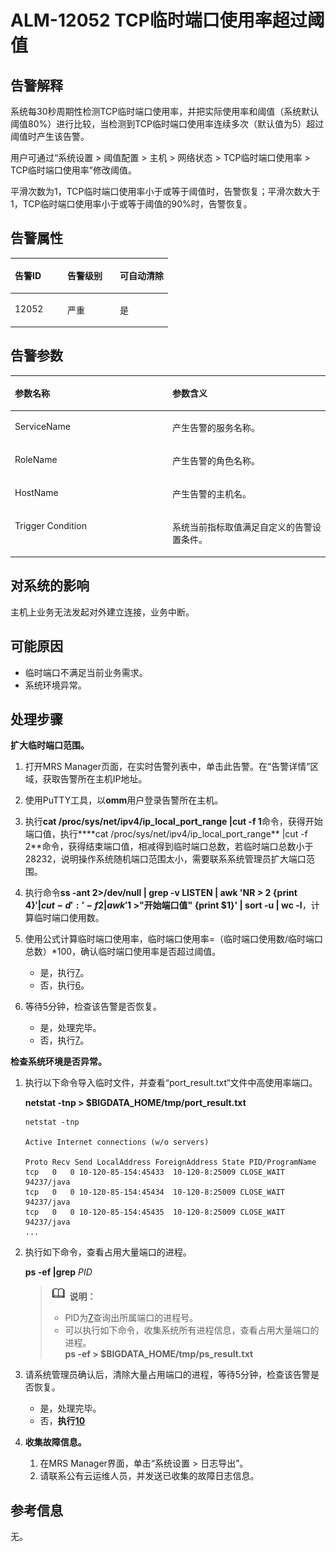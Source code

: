 # ALM-12052 TCP临时端口使用率超过阈值<a name="ZH-CN_TOPIC_0093195101"></a>

## 告警解释<a name="zh-cn_topic_0087154420_zh-cn_topic_0087039394_section41396267"></a>

系统每30秒周期性检测TCP临时端口使用率，并把实际使用率和阈值（系统默认阈值80%）进行比较，当检测到TCP临时端口使用率连续多次（默认值为5）超过阈值时产生该告警。

用户可通过“系统设置 \> 阈值配置 \> 主机 \> 网络状态 \> TCP临时端口使用率 \> TCP临时端口使用率”修改阈值。

平滑次数为1，TCP临时端口使用率小于或等于阈值时，告警恢复；平滑次数大于1，TCP临时端口使用率小于或等于阈值的90%时，告警恢复。

## 告警属性<a name="zh-cn_topic_0087154420_zh-cn_topic_0087039394_section37022085"></a>

<a name="zh-cn_topic_0087154420_zh-cn_topic_0087039394_table52321376"></a>
<table><thead align="left"><tr id="zh-cn_topic_0087154420_zh-cn_topic_0087039394_row39266406"><th class="cellrowborder" valign="top" width="33.33333333333333%" id="mcps1.1.4.1.1"><p id="zh-cn_topic_0087154420_zh-cn_topic_0087039394_p26462316"><a name="zh-cn_topic_0087154420_zh-cn_topic_0087039394_p26462316"></a><a name="zh-cn_topic_0087154420_zh-cn_topic_0087039394_p26462316"></a>告警ID</p>
</th>
<th class="cellrowborder" valign="top" width="33.33333333333333%" id="mcps1.1.4.1.2"><p id="zh-cn_topic_0087154420_zh-cn_topic_0087039394_p63072822"><a name="zh-cn_topic_0087154420_zh-cn_topic_0087039394_p63072822"></a><a name="zh-cn_topic_0087154420_zh-cn_topic_0087039394_p63072822"></a>告警级别</p>
</th>
<th class="cellrowborder" valign="top" width="33.33333333333333%" id="mcps1.1.4.1.3"><p id="zh-cn_topic_0087154420_zh-cn_topic_0087039394_p8624940"><a name="zh-cn_topic_0087154420_zh-cn_topic_0087039394_p8624940"></a><a name="zh-cn_topic_0087154420_zh-cn_topic_0087039394_p8624940"></a>可自动清除</p>
</th>
</tr>
</thead>
<tbody><tr id="zh-cn_topic_0087154420_zh-cn_topic_0087039394_row27531576"><td class="cellrowborder" valign="top" width="33.33333333333333%" headers="mcps1.1.4.1.1 "><p id="zh-cn_topic_0087154420_zh-cn_topic_0087039394_p15465151"><a name="zh-cn_topic_0087154420_zh-cn_topic_0087039394_p15465151"></a><a name="zh-cn_topic_0087154420_zh-cn_topic_0087039394_p15465151"></a>12052</p>
</td>
<td class="cellrowborder" valign="top" width="33.33333333333333%" headers="mcps1.1.4.1.2 "><p id="zh-cn_topic_0087154420_zh-cn_topic_0087039394_p44717739"><a name="zh-cn_topic_0087154420_zh-cn_topic_0087039394_p44717739"></a><a name="zh-cn_topic_0087154420_zh-cn_topic_0087039394_p44717739"></a>严重</p>
</td>
<td class="cellrowborder" valign="top" width="33.33333333333333%" headers="mcps1.1.4.1.3 "><p id="zh-cn_topic_0087154420_zh-cn_topic_0087039394_p65367140"><a name="zh-cn_topic_0087154420_zh-cn_topic_0087039394_p65367140"></a><a name="zh-cn_topic_0087154420_zh-cn_topic_0087039394_p65367140"></a>是</p>
</td>
</tr>
</tbody>
</table>

## 告警参数<a name="zh-cn_topic_0087154420_zh-cn_topic_0087039394_section64763312"></a>

<a name="zh-cn_topic_0087154420_zh-cn_topic_0087039394_table60246993"></a>
<table><thead align="left"><tr id="zh-cn_topic_0087154420_zh-cn_topic_0087039394_row16742709"><th class="cellrowborder" valign="top" width="50%" id="mcps1.1.3.1.1"><p id="zh-cn_topic_0087154420_zh-cn_topic_0087039394_p13982213"><a name="zh-cn_topic_0087154420_zh-cn_topic_0087039394_p13982213"></a><a name="zh-cn_topic_0087154420_zh-cn_topic_0087039394_p13982213"></a>参数名称</p>
</th>
<th class="cellrowborder" valign="top" width="50%" id="mcps1.1.3.1.2"><p id="zh-cn_topic_0087154420_zh-cn_topic_0087039394_p58817486"><a name="zh-cn_topic_0087154420_zh-cn_topic_0087039394_p58817486"></a><a name="zh-cn_topic_0087154420_zh-cn_topic_0087039394_p58817486"></a>参数含义</p>
</th>
</tr>
</thead>
<tbody><tr id="zh-cn_topic_0087154420_zh-cn_topic_0087039394_row66595895"><td class="cellrowborder" valign="top" width="50%" headers="mcps1.1.3.1.1 "><p id="zh-cn_topic_0087154420_zh-cn_topic_0087039394_p25558376"><a name="zh-cn_topic_0087154420_zh-cn_topic_0087039394_p25558376"></a><a name="zh-cn_topic_0087154420_zh-cn_topic_0087039394_p25558376"></a>ServiceName</p>
</td>
<td class="cellrowborder" valign="top" width="50%" headers="mcps1.1.3.1.2 "><p id="zh-cn_topic_0087154420_zh-cn_topic_0087039394_p56962570"><a name="zh-cn_topic_0087154420_zh-cn_topic_0087039394_p56962570"></a><a name="zh-cn_topic_0087154420_zh-cn_topic_0087039394_p56962570"></a>产生告警的服务名称。</p>
</td>
</tr>
<tr id="zh-cn_topic_0087154420_zh-cn_topic_0087039394_row42901084"><td class="cellrowborder" valign="top" width="50%" headers="mcps1.1.3.1.1 "><p id="zh-cn_topic_0087154420_zh-cn_topic_0087039394_p52435818"><a name="zh-cn_topic_0087154420_zh-cn_topic_0087039394_p52435818"></a><a name="zh-cn_topic_0087154420_zh-cn_topic_0087039394_p52435818"></a>RoleName</p>
</td>
<td class="cellrowborder" valign="top" width="50%" headers="mcps1.1.3.1.2 "><p id="zh-cn_topic_0087154420_zh-cn_topic_0087039394_p19442876"><a name="zh-cn_topic_0087154420_zh-cn_topic_0087039394_p19442876"></a><a name="zh-cn_topic_0087154420_zh-cn_topic_0087039394_p19442876"></a>产生告警的角色名称。</p>
</td>
</tr>
<tr id="zh-cn_topic_0087154420_zh-cn_topic_0087039394_row40768163"><td class="cellrowborder" valign="top" width="50%" headers="mcps1.1.3.1.1 "><p id="zh-cn_topic_0087154420_zh-cn_topic_0087039394_p13886870"><a name="zh-cn_topic_0087154420_zh-cn_topic_0087039394_p13886870"></a><a name="zh-cn_topic_0087154420_zh-cn_topic_0087039394_p13886870"></a>HostName</p>
</td>
<td class="cellrowborder" valign="top" width="50%" headers="mcps1.1.3.1.2 "><p id="zh-cn_topic_0087154420_zh-cn_topic_0087039394_p51094723"><a name="zh-cn_topic_0087154420_zh-cn_topic_0087039394_p51094723"></a><a name="zh-cn_topic_0087154420_zh-cn_topic_0087039394_p51094723"></a>产生告警的主机名。</p>
</td>
</tr>
<tr id="zh-cn_topic_0087154420_zh-cn_topic_0087039394_row57199326"><td class="cellrowborder" valign="top" width="50%" headers="mcps1.1.3.1.1 "><p id="zh-cn_topic_0087154420_zh-cn_topic_0087039394_p2633810"><a name="zh-cn_topic_0087154420_zh-cn_topic_0087039394_p2633810"></a><a name="zh-cn_topic_0087154420_zh-cn_topic_0087039394_p2633810"></a>Trigger Condition</p>
</td>
<td class="cellrowborder" valign="top" width="50%" headers="mcps1.1.3.1.2 "><p id="zh-cn_topic_0087154420_zh-cn_topic_0087039394_p12012051"><a name="zh-cn_topic_0087154420_zh-cn_topic_0087039394_p12012051"></a><a name="zh-cn_topic_0087154420_zh-cn_topic_0087039394_p12012051"></a>系统当前指标取值满足自定义的告警设置条件。</p>
</td>
</tr>
</tbody>
</table>

## 对系统的影响<a name="zh-cn_topic_0087154420_zh-cn_topic_0087039394_section45998902"></a>

主机上业务无法发起对外建立连接，业务中断。

## 可能原因<a name="zh-cn_topic_0087154420_zh-cn_topic_0087039394_section11336934"></a>

-   临时端口不满足当前业务需求。
-   系统环境异常。

## 处理步骤<a name="zh-cn_topic_0087154420_zh-cn_topic_0087039394_section34923547"></a>

**扩大临时端口范围。**

1.  打开MRS Manager页面，在实时告警列表中，单击此告警。在“告警详情”区域，获取告警所在主机IP地址。
2.  使用PuTTY工具，以**omm**用户登录告警所在主机。
3.  执行**cat /proc/sys/net/ipv4/ip\_local\_port\_range |cut -f 1**命令，获得开始端口值，执行****cat /proc/sys/net/ipv4/ip\_local\_port\_range**  |cut -f 2**命令，获得结束端口值，相减得到临时端口总数，若临时端口总数小于28232，说明操作系统随机端口范围太小，需要联系系统管理员扩大端口范围。
4.  执行命令**ss -ant 2\>/dev/null | grep -v LISTEN | awk 'NR \> 2 \{print $4\}'|cut -d ':' -f 2 | awk '$1 \>"开始端口值" \{print $1\}' | sort -u | wc -l**，计算临时端口使用数。
5.  使用公式计算临时端口使用率，临时端口使用率=（临时端口使用数/临时端口总数）\*100，确认临时端口使用率是否超过阈值。
    -   是，执行[7](#zh-cn_topic_0087154420_zh-cn_topic_0087039394_li62811777151245)。
    -   否，执行[6](#zh-cn_topic_0087154420_zh-cn_topic_0087039394_li5574623151245)。

6.  <a name="zh-cn_topic_0087154420_zh-cn_topic_0087039394_li5574623151245"></a>等待5分钟，检查该告警是否恢复。
    -   是，处理完毕。
    -   否，执行[7](#zh-cn_topic_0087154420_zh-cn_topic_0087039394_li62811777151245)。


**检查系统环境是否异常。**

1.  <a name="zh-cn_topic_0087154420_zh-cn_topic_0087039394_li62811777151245"></a>执行以下命令导入临时文件，并查看“port\_result.txt“文件中高使用率端口。

    **netstat -tnp \> $BIGDATA\_HOME/tmp/port\_result.txt**

    ```
    netstat -tnp 
    
    Active Internet connections (w/o servers)
    
    Proto Recv Send LocalAddress ForeignAddress State PID/ProgramName tcp   0   0 10-120-85-154:45433  10-120-8:25009 CLOSE_WAIT 94237/java 
    tcp   0   0 10-120-85-154:45434  10-120-8:25009 CLOSE_WAIT 94237/java 
    tcp   0   0 10-120-85-154:45435  10-120-8:25009 CLOSE_WAIT 94237/java 
    ...
    ```

2.  执行如下命令，查看占用大量端口的进程。

    **ps -ef |grep** _PID_

    >![](public_sys-resources/icon-note.gif) **说明：**   
    >-   PID为[7](#zh-cn_topic_0087154420_zh-cn_topic_0087039394_li62811777151245)查询出所属端口的进程号。  
    >-   可以执行如下命令，收集系统所有进程信息，查看占用大量端口的进程。  
    >    **ps -ef \> $BIGDATA\_HOME/tmp/ps\_result.txt**  

3.  请系统管理员确认后，清除大量占用端口的进程，等待5分钟，检查该告警是否恢复。
    -   是，处理完毕。
    -   否，**执行[10](#zh-cn_topic_0087154420_li26319743111949)**

4.  <a name="zh-cn_topic_0087154420_li26319743111949"></a>**收集故障信息。**
    1.  在MRS Manager界面，单击“系统设置 \> 日志导出”。
    2.  请联系公有云运维人员，并发送已收集的故障日志信息。


## 参考信息<a name="zh-cn_topic_0087154420_zh-cn_topic_0087039394_section45876468"></a>

无。

